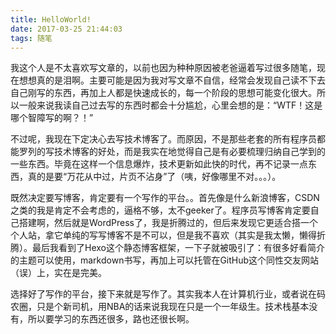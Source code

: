 ```yaml
---
title: HelloWorld!
date: 2017-03-25 21:44:03
tags: 随笔
---
```

我这个人是不太喜欢写文章的，以前也因为种种原因被老爸逼着写过很多随笔，现在想想真的是泪啊。主要可能是因为我对写文章不自信，经常会发现自己读不下去自己刚写的东西，再加上人都是快速成长的，每一个阶段的思想可能变化很大。所以一般来说我读自己过去写的东西时都会十分尴尬，心里会想的是：“WTF！这是哪个智障写的啊？！”

不过呢，我现在下定决心去写技术博客了。而原因，不是那些老套的所有程序员都能罗列的写技术博客的好处，而是我实在地觉得自己是有必要梳理归纳自己学到的一些东西。毕竟在这样一个信息爆炸，技术更新如此快的时代，再不记录一点东西，真的是要“万花从中过，片页不沾身”了（咦，好像哪里不对。。。）。

既然决定要写博客，肯定要有一个写作的平台。。首先像是什么新浪博客，CSDN之类的我是肯定不会考虑的，逼格不够，太不geeker了。程序员写博客肯定要自己搭建啊，然后就是WordPress了，我是折腾过的，但后来发现它更适合搭一个个人站，拿它单纯的写写博客不是不可以，但是我不喜欢（其实是我太懒，懒得折腾）。最后我看到了Hexo这个静态博客框架，一下子就被吸引了：有很多好看简介的主题可以使用，markdown书写，再加上可以托管在GitHub这个同性交友网站（误）上，实在是完美。

选择好了写作的平台，接下来就是写作了。其实我本人在计算机行业，或者说在码农圈，只是个新司机，用NBA的话来说我现在只是一个一年级生。技术栈基本没有，所以要学习的东西还很多，路也还很长啊。


